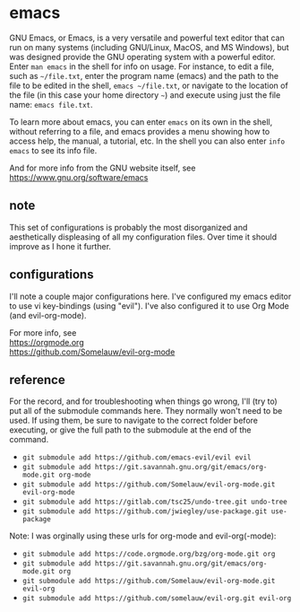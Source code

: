 # emacs

GNU Emacs, or Emacs, is a very versatile and powerful text editor that can run
on many systems (including GNU/Linux, MacOS, and MS Windows), but was designed
provide the GNU operating system with a powerful editor.  Enter `man emacs` in
the shell for info on usage.  For instance, to edit a file, such as
`~/file.txt`, enter the program name (emacs) and the path to the file to be
edited in the shell, `emacs ~/file.txt`, or navigate to the location of the file
(in this case your home directory `~`) and execute using just the file name:
`emacs file.txt`.

To learn more about emacs, you can enter `emacs` on its own in the shell,
without referring to a file, and emacs provides a menu showing how to access
help, the manual, a tutorial, etc.  In the shell you can also enter
`info emacs` to see its info file.

And for more info from the GNU website itself, see  
  <https://www.gnu.org/software/emacs>

## note

This set of configurations is probably the most disorganized and aesthetically
displeasing of all my configuration files.  Over time it should improve as I
hone it further.

## configurations

I'll note a couple major configurations here.  I've configured my emacs editor
to use vi key-bindings (using "evil").  I've also configured it to use Org Mode
(and evil-org-mode).

For more info, see  
  <https://orgmode.org>  
  <https://github.com/Somelauw/evil-org-mode>

## reference

For the record, and for troubleshooting when things go wrong, I'll (try to) put
all of the submodule commands here.  They normally won't need to be used.  If
using them, be sure to navigate to the correct folder before executing, or give
the full path to the submodule at the end of the command.

* `git submodule add https://github.com/emacs-evil/evil evil`
* `git submodule add https://git.savannah.gnu.org/git/emacs/org-mode.git org-mode`
* `git submodule add https://github.com/Somelauw/evil-org-mode.git evil-org-mode`
* `git submodule add https://gitlab.com/tsc25/undo-tree.git undo-tree`
* `git submodule add https://github.com/jwiegley/use-package.git use-package`

Note: I was orginally using these urls for org-mode and evil-org(-mode):

* `git submodule add https://code.orgmode.org/bzg/org-mode.git org`
* `git submodule add https://git.savannah.gnu.org/git/emacs/org-mode.git org`
* `git submodule add https://github.com/Somelauw/evil-org-mode.git evil-org`
* `git submodule add https://github.com/somelauw/evil-org.git evil-org`
